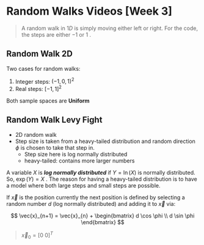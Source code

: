 # Random Walks Videos [Week 3]

> A random walk in $1D$ is simply moving either left or right. For the code, the steps are either $-1$ or $1$ .

## Random Walk 2D

Two cases for random walks:
1. Integer steps: $(-1, 0, 1)^2$
2. Real steps: $[-1, 1]^2$

Both sample spaces are **Uniform**


## Random Walk Levy Fight

+ 2D random walk
+ Step size is taken from a heavy-tailed distribution and random direction $\phi$ is chosen to take that step in.
	+ Step size here is log normally distributed
	+ heavy-tailed: contains more larger numbers


A variable $X$ is ***log normally distributed*** if $Y = \ln(X)$ is normally distributed. So, $\exp(Y) = X$ . The reason for having a heavy-tailed distribution is to have a model where both large steps and small steps are possible. 

If $\vec{x}$ is the position currently the next position is defined by selecting a random number $d$ (log normally distributed) and adding it to $\vec{x}$ via:

$$
\vec{x}_{n+1} = \vec{x}_{n} + \begin{bmatrix}
d \cos \phi \\
d \sin \phi 
\end{bmatrix}
$$

> $\vec{x}_0 = [0\ 0]^T$